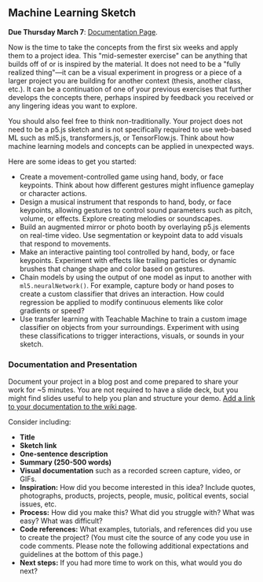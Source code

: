## Machine Learning Sketch

**Due Thursday March 7**: [Documentation Page](https://github.com/shiffman/ML-for-Creative-Coding/wiki/ML-Sketch).

Now is the time to take the concepts from the first six weeks and apply them to a project idea. This "mid-semester exercise" can be anything that builds off of or is inspired by the material. It does not need to be a "fully realized thing"—it can be a visual experiment in progress or a piece of a larger project you are building for another context (thesis, another class, etc.). It can be a continuation of one of your previous exercises that further develops the concepts there, perhaps inspired by feedback you received or any lingering ideas you want to explore.

You should also feel free to think non-traditionally. Your project does not need to be a p5.js sketch and is not specifically required to use web-based ML such as ml5.js, transformers.js, or TensorFlow.js. Think about how machine learning models and concepts can be applied in unexpected ways.

Here are some ideas to get you started:

- Create a movement-controlled game using hand, body, or face keypoints. Think about how different gestures might influence gameplay or character actions.
- Design a musical instrument that responds to hand, body, or face keypoints, allowing gestures to control sound parameters such as pitch, volume, or effects. Explore creating melodies or soundscapes.
- Build an augmented mirror or photo booth by overlaying p5.js elements on real-time video. Use segmentation or keypoint data to add visuals that respond to movements.
- Make an interactive painting tool controlled by hand, body, or face keypoints. Experiment with effects like trailing particles or dynamic brushes that change shape and color based on gestures.
- Chain models by using the output of one model as input to another with `ml5.neuralNetwork()`. For example, capture body or hand poses to create a custom classifier that drives an interaction. How could regression be applied to modify continuous elements like color gradients or speed?
- Use transfer learning with Teachable Machine to train a custom image classifier on objects from your surroundings. Experiment with using these classifications to trigger interactions, visuals, or sounds in your sketch.

### Documentation and Presentation

Document your project in a blog post and come prepared to share your work for ~5 minutes. You are not required to have a slide deck, but you might find slides useful to help you plan and structure your demo. [Add a link to your documentation to the wiki page](https://github.com/shiffman/ML-for-Creative-Coding/wiki/ML-Sketch).

Consider including:

- **Title**
- **Sketch link**
- **One-sentence description**
- **Summary (250-500 words)**
- **Visual documentation** such as a recorded screen capture, video, or GIFs.
- **Inspiration:** How did you become interested in this idea? Include quotes, photographs, products, projects, people, music, political events, social issues, etc.
- **Process:** How did you make this? What did you struggle with? What was easy? What was difficult?
- **Code references:** What examples, tutorials, and references did you use to create the project? (You must cite the source of any code you use in code comments. Please note the following additional expectations and guidelines at the bottom of this page.)
- **Next steps:** If you had more time to work on this, what would you do next?
